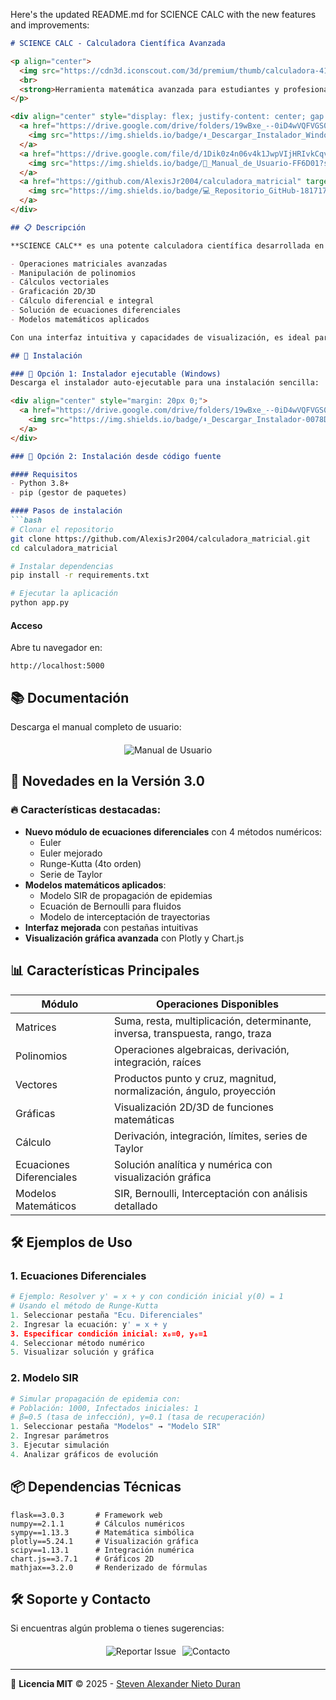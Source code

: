 Here's the updated README.md for SCIENCE CALC with the new features and improvements:

```markdown
# SCIENCE CALC - Calculadora Científica Avanzada

<p align="center">
  <img src="https://cdn3d.iconscout.com/3d/premium/thumb/calculadora-4168193-3457124.png?f=webp" width="150" alt="SCIENCE CALC Logo" style="border-radius: 15px;">
  <br>
  <strong>Herramienta matemática avanzada para estudiantes y profesionales</strong>
</p>

<div align="center" style="display: flex; justify-content: center; gap: 10px; flex-wrap: wrap; margin: 20px 0;">
  <a href="https://drive.google.com/drive/folders/19wBxe_--0iD4wVQFVGS0qkgQbykX_vxg?usp=sharing" target="_blank" style="text-decoration: none;">
    <img src="https://img.shields.io/badge/⬇️_Descargar_Instalador_Windows-0078D6?style=for-the-badge&logo=windows&logoColor=white&border-radius=15px" alt="Descargar Instalador">
  </a>
  <a href="https://drive.google.com/file/d/1Dik0z4n06v4k1JwpVIjHRIvkCqvnykUm/view?usp=sharing" target="_blank" style="text-decoration: none;">
    <img src="https://img.shields.io/badge/📘_Manual_de_Usuario-FF6D01?style=for-the-badge&logo=bookstack&logoColor=white&border-radius=15px" alt="Manual de Usuario">
  </a>
  <a href="https://github.com/AlexisJr2004/calculadora_matricial" target="_blank" style="text-decoration: none;">
    <img src="https://img.shields.io/badge/💻_Repositorio_GitHub-181717?style=for-the-badge&logo=github&logoColor=white&border-radius=15px" alt="Repositorio GitHub">
  </a>
</div>

## 📋 Descripción

**SCIENCE CALC** es una potente calculadora científica desarrollada en Python que ofrece:

- Operaciones matriciales avanzadas
- Manipulación de polinomios
- Cálculos vectoriales
- Graficación 2D/3D
- Cálculo diferencial e integral
- Solución de ecuaciones diferenciales
- Modelos matemáticos aplicados

Con una interfaz intuitiva y capacidades de visualización, es ideal para aplicaciones en modelos matemáticos y simulaciones.

## 🚀 Instalación

### 🔹 Opción 1: Instalador ejecutable (Windows)
Descarga el instalador auto-ejecutable para una instalación sencilla:

<div align="center" style="margin: 20px 0;">
  <a href="https://drive.google.com/drive/folders/19wBxe_--0iD4wVQFVGS0qkgQbykX_vxg?usp=sharing" target="_blank" style="text-decoration: none;">
    <img src="https://img.shields.io/badge/⬇️_Descargar_Instalador-0078D6?style=for-the-badge&logo=windows&logoColor=white&border-radius=15px" alt="Descargar Instalador">
  </a>
</div>

### 🔹 Opción 2: Instalación desde código fuente

#### Requisitos
- Python 3.8+
- pip (gestor de paquetes)

#### Pasos de instalación
```bash
# Clonar el repositorio
git clone https://github.com/AlexisJr2004/calculadora_matricial.git
cd calculadora_matricial

# Instalar dependencias
pip install -r requirements.txt

# Ejecutar la aplicación
python app.py
```

#### Acceso
Abre tu navegador en:
```
http://localhost:5000
```

## 📚 Documentación

Descarga el manual completo de usuario:

<div align="center" style="margin: 20px 0;">
  <a href="https://drive.google.com/file/d/1Dik0z4n06v4k1JwpVIjHRIvkCqvnykUm/view?usp=sharing" target="_blank" style="text-decoration: none;">
    <img src="https://img.shields.io/badge/📘_Manual_de_Usuario-FF6D01?style=for-the-badge&logo=bookstack&logoColor=white&border-radius=15px" alt="Manual de Usuario">
  </a>
</div>

## 🌟 Novedades en la Versión 3.0

### 🔥 Características destacadas:
- **Nuevo módulo de ecuaciones diferenciales** con 4 métodos numéricos:
  - Euler
  - Euler mejorado
  - Runge-Kutta (4to orden)
  - Serie de Taylor
- **Modelos matemáticos aplicados**:
  - Modelo SIR de propagación de epidemias
  - Ecuación de Bernoulli para fluidos
  - Modelo de interceptación de trayectorias
- **Interfaz mejorada** con pestañas intuitivas
- **Visualización gráfica avanzada** con Plotly y Chart.js

## 📊 Características Principales

| Módulo | Operaciones Disponibles |
|--------|-------------------------|
| Matrices | Suma, resta, multiplicación, determinante, inversa, transpuesta, rango, traza |
| Polinomios | Operaciones algebraicas, derivación, integración, raíces |
| Vectores | Productos punto y cruz, magnitud, normalización, ángulo, proyección |
| Gráficas | Visualización 2D/3D de funciones matemáticas |
| Cálculo | Derivación, integración, límites, series de Taylor |
| Ecuaciones Diferenciales | Solución analítica y numérica con visualización gráfica |
| Modelos Matemáticos | SIR, Bernoulli, Interceptación con análisis detallado |

## 🛠 Ejemplos de Uso

### 1. Ecuaciones Diferenciales
```python
# Ejemplo: Resolver y' = x + y con condición inicial y(0) = 1
# Usando el método de Runge-Kutta
1. Seleccionar pestaña "Ecu. Diferenciales"
2. Ingresar la ecuación: y' = x + y
3. Especificar condición inicial: x₀=0, y₀=1
4. Seleccionar método numérico
5. Visualizar solución y gráfica
```

### 2. Modelo SIR
```python
# Simular propagación de epidemia con:
# Población: 1000, Infectados iniciales: 1
# β=0.5 (tasa de infección), γ=0.1 (tasa de recuperación)
1. Seleccionar pestaña "Modelos" → "Modelo SIR"
2. Ingresar parámetros
3. Ejecutar simulación
4. Analizar gráficos de evolución
```

## 📦 Dependencias Técnicas

```plaintext
flask==3.0.3       # Framework web
numpy==2.1.1       # Cálculos numéricos
sympy==1.13.3      # Matemática simbólica
plotly==5.24.1     # Visualización gráfica
scipy==1.13.1      # Integración numérica
chart.js==3.7.1    # Gráficos 2D
mathjax==3.2.0     # Renderizado de fórmulas
```

## 🛠 Soporte y Contacto

Si encuentras algún problema o tienes sugerencias:

<div align="center" style="display: flex; justify-content: center; gap: 10px; flex-wrap: wrap; margin: 20px 0;">
  <a href="https://github.com/AlexisJr2004/calculadora_matricial/issues" target="_blank" style="text-decoration: none;">
    <img src="https://img.shields.io/badge/📌_Reportar_Issue-181717?style=for-the-badge&logo=github&logoColor=white&border-radius=15px" alt="Reportar Issue">
  </a>
  <a href="mailto:snietod@unemi.edu.ec" style="text-decoration: none;">
    <img src="https://img.shields.io/badge/✉️_Contacto-D14836?style=for-the-badge&logo=gmail&logoColor=white&border-radius=15px" alt="Contacto">
  </a>
</div>

---

📄 **Licencia MIT** © 2025 - [Steven Alexander Nieto Duran](https://github.com/AlexisJr2004)
```